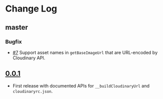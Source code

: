# Change Log

## master

### Bugfix

- [#7](https://github.com/trivago/babel-plugin-cloudinary/issues/7) Support asset names in `getBaseImageUrl` that are URL-encoded by Cloudinary API.

## [0.0.1](https://github.com/trivago/babel-plugin-cloudinary/tree/0.0.1)

- First release with documented APIs for `__buildCloudinaryUrl` and `cloudinaryrc.json`.
